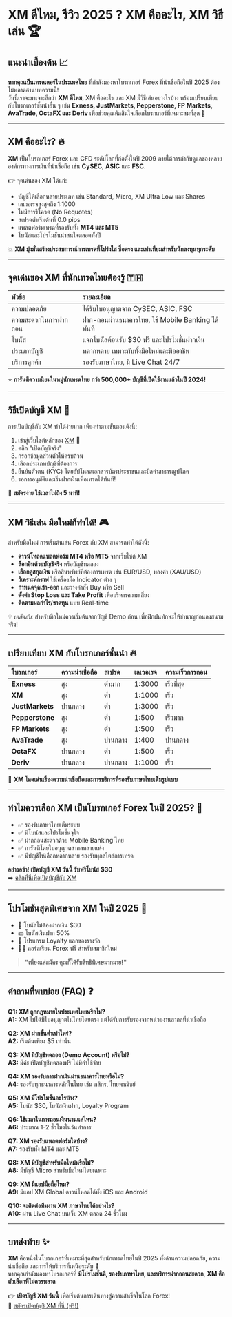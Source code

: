 # XM ดีไหม, รีวิว 2025 ? XM คืออะไร, XM วิธีเล่น 🏆

## แนะนำเบื้องต้น 📈

**หากคุณเป็นเทรดเดอร์ในประเทศไทย** ที่กำลังมองหาโบรกเกอร์ Forex ที่น่าเชื่อถือในปี 2025 ต้องไม่พลาดอ่านบทความนี้!  
วันนี้เราจะมาเจาะลึกว่า **XM ดีไหม**, XM คืออะไร และ XM มีวิธีเล่นอย่างไรบ้าง พร้อมเปรียบเทียบกับโบรกเกอร์ชั้นนำอื่น ๆ เช่น **Exness, JustMarkets, Pepperstone, FP Markets, AvaTrade, OctaFX และ Deriv** เพื่อช่วยคุณตัดสินใจเลือกโบรกเกอร์ที่เหมาะสมที่สุด 🥇

---

## XM คืออะไร? 🔥

**XM** เป็นโบรกเกอร์ Forex และ CFD ระดับโลกที่ก่อตั้งในปี 2009 ภายใต้การกำกับดูแลของหลายองค์กรทางการเงินที่น่าเชื่อถือ เช่น **CySEC**, **ASIC** และ **FSC**.

👉 จุดเด่นของ XM ได้แก่:
- บัญชีให้เลือกหลายประเภท เช่น Standard, Micro, XM Ultra Low และ Shares
- เลเวอเรจสูงสุดถึง 1:1000
- ไม่มีการรีโควต (No Requotes)
- สเปรดต่ำเริ่มต้นที่ 0.0 pips
- แพลตฟอร์มเทรดที่รองรับทั้ง **MT4 และ MT5**
- โบนัสและโปรโมชั่นน่าสนใจตลอดทั้งปี

💥 **XM มุ่งมั่นสร้างประสบการณ์การเทรดที่โปร่งใส ซื่อตรง และเท่าเทียมสำหรับนักลงทุนทุกระดับ**

---

## จุดเด่นของ XM ที่นักเทรดไทยต้องรู้ 🇹🇭

| หัวข้อ | รายละเอียด |
|:--|:--|
| ความปลอดภัย | ได้รับใบอนุญาตจาก CySEC, ASIC, FSC |
| ความสะดวกในการฝากถอน | ฝาก-ถอนผ่านธนาคารไทย, ใช้ Mobile Banking ได้ทันที |
| โบนัส | แจกโบนัสต้อนรับ $30 ฟรี และโปรโมชั่นฝากเงิน |
| ประเภทบัญชี | หลากหลาย เหมาะกับทั้งมือใหม่และมืออาชีพ |
| บริการลูกค้า | รองรับภาษาไทย, มี Live Chat 24/7 |

⭐️ **การันตีความนิยมในหมู่นักเทรดไทย กว่า 500,000+ บัญชีที่เปิดใช้งานแล้วในปี 2024!**

---

## วิธีเปิดบัญชี XM 📄

การเปิดบัญชีกับ XM ทำได้ง่ายมาก เพียงทำตามขั้นตอนดังนี้:

1. เข้าสู่เว็บไซต์หลักของ [XM](https://clicks.pipaffiliates.com/c?c=589901&l=en&p=0) 🔗
2. คลิก "เปิดบัญชีจริง"
3. กรอกข้อมูลส่วนตัวให้ครบถ้วน
4. เลือกประเภทบัญชีที่ต้องการ
5. ยืนยันตัวตน (KYC) โดยอัปโหลดเอกสารบัตรประชาชนและบิลค่าสาธารณูปโภค
6. รอการอนุมัติและเริ่มฝากเงินเพื่อเทรดได้ทันที!

🎯 **สมัครง่าย ใช้เวลาไม่ถึง 5 นาที!**

---

## XM วิธีเล่น มือใหม่ก็ทำได้! 🎮

สำหรับมือใหม่ การเริ่มต้นเล่น Forex กับ XM สามารถทำได้ดังนี้:

- **ดาวน์โหลดแพลตฟอร์ม MT4 หรือ MT5** จากเว็บไซต์ XM
- **ล็อกอินด้วยบัญชีจริง** หรือบัญชีทดลอง
- **เลือกคู่สกุลเงิน** หรือสินทรัพย์ที่ต้องการเทรด เช่น EUR/USD, ทองคำ (XAU/USD)
- **วิเคราะห์กราฟ** ใช้เครื่องมือ Indicator ต่าง ๆ
- **กำหนดจุดเข้า-ออก** และวางคำสั่ง Buy หรือ Sell
- **ตั้งค่า Stop Loss และ Take Profit** เพื่อบริหารความเสี่ยง
- **ติดตามผลกำไร/ขาดทุน** แบบ Real-time

💡 _เคล็ดลับ:_ สำหรับมือใหม่ควรเริ่มต้นจากบัญชี Demo ก่อน เพื่อฝึกฝนทักษะให้ชำนาญก่อนลงสนามจริง!

---

## เปรียบเทียบ XM กับโบรกเกอร์ชั้นนำ 🔥

| โบรกเกอร์ | ความน่าเชื่อถือ | สเปรด | เลเวอเรจ | ความเร็วการถอน |
|:---|:---|:---|:---|:---|
| **Exness** | สูง | ต่ำมาก | 1:3000 | เร็วที่สุด |
| **XM** | สูง | ต่ำ | 1:1000 | เร็ว |
| **JustMarkets** | ปานกลาง | ต่ำ | 1:3000 | เร็ว |
| **Pepperstone** | สูง | ต่ำ | 1:500 | เร็วมาก |
| **FP Markets** | สูง | ต่ำ | 1:500 | เร็ว |
| **AvaTrade** | สูง | ปานกลาง | 1:400 | ปานกลาง |
| **OctaFX** | ปานกลาง | ต่ำ | 1:500 | เร็ว |
| **Deriv** | ปานกลาง | ปานกลาง | 1:1000 | เร็ว |

📢 **XM โดดเด่นเรื่องความน่าเชื่อถือและการบริการที่รองรับภาษาไทยเต็มรูปแบบ**

---

## ทำไมควรเลือก XM เป็นโบรกเกอร์ Forex ในปี 2025? 🎯

- ✅ รองรับภาษาไทยเต็มระบบ
- ✅ มีโบนัสและโปรโมชั่นจุใจ
- ✅ ฝากถอนสะดวกด้วย Mobile Banking ไทย
- ✅ การันตีโดยใบอนุญาตสากลหลายแห่ง
- ✅ มีบัญชีให้เลือกหลากหลาย รองรับทุกสไตล์การเทรด

**อย่ารอช้า! เปิดบัญชี XM วันนี้ รับฟรีโบนัส $30**  
➡️ [คลิกที่นี่เพื่อเปิดบัญชีกับ XM](https://clicks.pipaffiliates.com/c?c=589901&l=en&p=0)

---

## โปรโมชันสุดพิเศษจาก XM ในปี 2025 🎁

- 🎉 โบนัสไม่ต้องฝากเงิน $30
- 💵 โบนัสเงินฝาก 50%
- 🎯 โปรแกรม Loyalty แลกของรางวัล
- 🧑‍🎓 คอร์สเรียน Forex ฟรี สำหรับสมาชิกใหม่

> **"เพียงแค่สมัคร คุณก็ได้รับสิทธิพิเศษมากมาย!"**

---

## คำถามที่พบบ่อย (FAQ) ❓

**Q1: XM ถูกกฎหมายในประเทศไทยหรือไม่?**  
**A1:** XM ไม่ได้มีใบอนุญาตในไทยโดยตรง แต่ได้รับการรับรองจากหน่วยงานสากลที่น่าเชื่อถือ

**Q2: XM ฝากขั้นต่ำเท่าไหร่?**  
**A2:** เริ่มต้นเพียง $5 เท่านั้น

**Q3: XM มีบัญชีทดลอง (Demo Account) หรือไม่?**  
**A3:** มีค่ะ เปิดบัญชีทดลองฟรี ไม่มีค่าใช้จ่าย

**Q4: XM รองรับการฝากเงินผ่านธนาคารไทยหรือไม่?**  
**A4:** รองรับทุกธนาคารหลักในไทย เช่น กสิกร, ไทยพาณิชย์

**Q5: XM มีโปรโมชั่นอะไรบ้าง?**  
**A5:** โบนัส $30, โบนัสเงินฝาก, Loyalty Program

**Q6: ใช้เวลาในการถอนเงินนานแค่ไหน?**  
**A6:** ประมาณ 1-2 ชั่วโมงในวันทำการ

**Q7: XM รองรับแพลตฟอร์มใดบ้าง?**  
**A7:** รองรับทั้ง MT4 และ MT5

**Q8: XM มีบัญชีสำหรับมือใหม่หรือไม่?**  
**A8:** มีบัญชี Micro สำหรับมือใหม่โดยเฉพาะ

**Q9: XM มีแอปมือถือไหม?**  
**A9:** มีแอป XM Global ดาวน์โหลดได้ทั้ง iOS และ Android

**Q10: จะติดต่อทีมงาน XM ภาษาไทยได้อย่างไร?**  
**A10:** ผ่าน Live Chat บนเว็บ XM ตลอด 24 ชั่วโมง

---

## บทส่งท้าย ✨

**XM** คือหนึ่งในโบรกเกอร์ที่เหมาะที่สุดสำหรับนักเทรดไทยในปี 2025 ทั้งด้านความปลอดภัย, ความน่าเชื่อถือ และการให้บริการที่เหนือระดับ 🥇  
หากคุณกำลังมองหาโบรกเกอร์ที่ **มีโปรโมชั่นดี, รองรับภาษาไทย, และบริการฝากถอนสะดวก**, **XM คือตัวเลือกที่ไม่ควรพลาด**

👉 **เปิดบัญชี XM วันนี้** เพื่อเริ่มต้นการเดินทางสู่ความสำเร็จในโลก Forex!  
🌟 [สมัครเปิดบัญชี XM ที่นี่ (ฟรี!)](https://clicks.pipaffiliates.com/c?c=589901&l=en&p=0)
